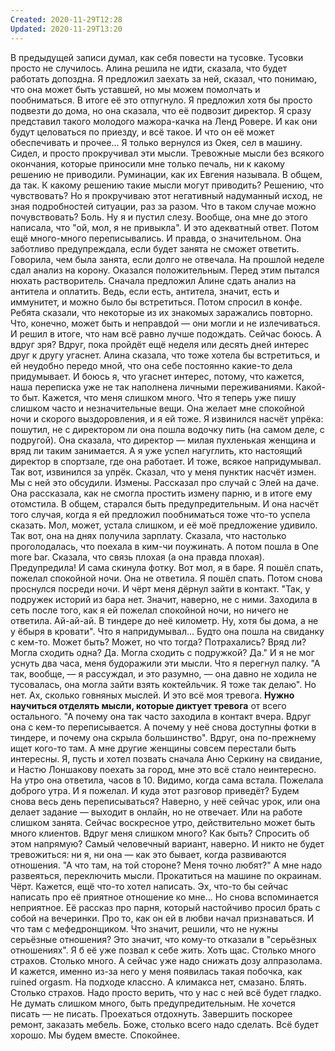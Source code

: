 ```yaml
---
Created: 2020-11-29T12:28
Updated: 2020-11-29T13:20
---
```

В предыдущей записи думал, как себя повести на тусовке. Тусовки просто не случилось. Алина решила не идти, сказала, что будет работать допоздна. Я предложил заехать за ней, сказал, что понимаю, что она может быть уставшей, но мы можем помолчать и пообниматься.
В итоге её это отпугнуло. Я предложил хотя бы просто подвезти до дома, но она сказала, что её подвозит директор. Я сразу представил такого молодого мажора-качка на Ленд Ровере. И как они будут целоваться по приезду, и всё такое. И что он её может обеспечивать и прочее... Я только вернулся из Окея, сел в машину. Сидел, и просто прокручивал эти мысли. Тревожные мысли без всякого окончания, которые приносили мне только печаль, ни к какому решению не приводили. Руминации, как их Евгения называла. В общем, да так. К какому решению такие мысли могут приводить? Решению, что чувствовать? Но я прокручиваю этот негативный надуманный исход, не зная подробностей ситуации, раз за разом. Что в таком случае можно почувствовать? Боль. Ну я и пустил слезу.
Вообще, она мне до этого написала, что "ой, мол, я не привыкла". И это адекватный ответ.
Потом ещё много-много переписывались. И правда, о значительном. Она заботливо предупреждала, если будет занята не сможет ответить. Говорила, чем была занята, если долго не отвечала.
На прошлой неделе сдал анализ на корону. Оказался положительным. Перед этим пытался нюхать растворитель. Сначала предложил Алине сдать анализ на антитела и оплатить. Ведь, если есть, антитела, значит, есть и иммунитет, и можно было бы встретиться. Потом спросил в конфе. Ребята сказали, что некоторые из их знакомых заражались повторно. Что, конечно, может быть и неправдой — они могли и не излечиваться. И решил в итоге, что нам всё равно лучше подождать. Сейчас боюсь. А вдруг зря? Вдруг, пока пройдёт ещё неделя или десять дней интерес друг к другу угаснет.
Алина сказала, что тоже хотела бы встретиться, и ей неудобно передо мной, что она себе постоянно какие-то дела придумывает.
И боюсь я, что угаснет интерес, потому, что кажется, наша переписка уже не так наполнена личными переживаниями. Какой-то быт. Кажется, что меня слишком много. Что я теперь уже пишу слишком часто и незначительные вещи.
Она желает мне спокойной ночи и скорого выздоровления, и я ей тоже.
Я извинился насчёт упрёка: пошутил, не с директором ли она пошла водочку пить (на самом деле, с подругой). Она сказала, что директор — милая пухленькая женщина и вряд ли таким занимается. А я уже успел нагуглить, кто настоящий директор в спортзале, где она работает. И тоже, всякое напридумывал. Так вот, извинился за упрёк. Сказал, что у меня пунктик насчёт измен. Мы с ней это обсудили. Измены. Рассказал про случай с Элей на даче. Она рассказала, как не смогла простить измену парню, и в итоге ему отомстила.
В общем, старался быть предупредительным. И она насчёт того случая, когда я ей предложил пообниматься тоже что-то успела сказать. Мол, может, устала слишком, и её моё предложение удивило.
Так вот, она на днях получила зарплату. Сказала, что настолько проголодалась, что поехала в ким-чи поужинать. А потом пошла в One more bar. Сказала, что связь плохая (а она правда плохая). Предупредила! И сама скинула фотку. Вот мол, я в баре. Я пошёл спать, пожелал спокойной ночи. Она не ответила. Я пошёл спать. Потом снова проснулся посреди ночи. И чёрт меня дёрнул зайти в контакт. "Так, у подружек историй из бара нет. Значит, наверно, не с ними. Заходила в сеть после того, как я ей пожелал спокойной ночи, но ничего не ответила. Ай-ай-ай. В тиндере до неё километр. Ну, хотя бы дома, а не у ёбыря в кровати". Что я напридумывал... Будто она пошла на свиданку с кем-то. Может быть? Может, но что тогда? Потрахались? Вряд ли? Могла сходить одна? Да. Могла сходить с подружкой? Да." И я не мог уснуть два часа, меня будоражили эти мысли. Что я перегнул палку. "А так, вообще, — я рассуждал, и это разумно, — она давно не ходила не тусовалась, она могла зайти взять коктейльчик. Я тоже так делаю". Но нет. Ах, сколько говняных мыслей. И это всё моя тревога. **Нужно научиться отделять мысли, которые диктует тревога** от всего остального.
"А почему она так часто заходила в контакт вчера. Вдруг она с кем-то переписывается. А почему у неё снова доступны фотки в тиндере, и почему она скрыла большинство". Вдруг, она по-прежнему ищет кого-то там. А мне другие женщины совсем перестали быть интересны. Я, пусть и хотел позвать сначала Аню Серкину на свидание, и Настю Лоншакову поехать за город, мне это всё стало неинтересно.
На утро она ответила, часов в 10. Видимо, когда сама встала. Пожелала доброго утра. И я пожелал. И куда этот разговор приведёт? Будем снова весь день переписываться? Наверно, у неё сейчас урок, или она делает задание — выходит в онлайн, но не отвечает. Или на работе слишком занята. Сейчас воскресное утро, действительно может быть много клиентов.
Вдруг меня слишком много? Как быть? Спросить об этом напрямую? Самый человечный вариант, наверно. И никто не будет тревожиться: ни я, ни она — как это бывает, когда развиваются отношения. "А что там, на той стороне? Меня точно любят?"
А мне надо развеяться, переключить мысли. Прокатиться на машине по окраинам.
Чёрт. Кажется, ещё что-то хотел написать. Эх, что-то бы сейчас написать про её приятное отношение ко мне...
Но снова вспоминается неприятное. Её рассказ про парня, который настойчиво просил брать с собой на вечеринки. Про то, как он ей в любви начал признаваться.
И что там с мефедронщиком. Что значит, решили, что не нужны серьёзные отношения? Это значит, что кому-то отказали в "серьёзных отношениях". Я б её уже позвал к себе жить. Хоть щас.
Столько много страхов. Столько много. А сейчас уже надо снижать дозу алпразолама. И кажется, именно из-за него у меня появилась такая побочка, как ruined orgasm. На подходе классно. А климакса нет, смазано.
Блять. Столько страхов. Надо просто верить, что у нас с ней всё будет гладко. Не думать слишком много, быть предупредительным. Не хочется писать — не писать. Проехаться отдохнуть. Завершить поскорее ремонт, заказать мебель. Боже, столько всего надо сделать.
Всё будет хорошо. Мы будем вместе. Спокойнее.